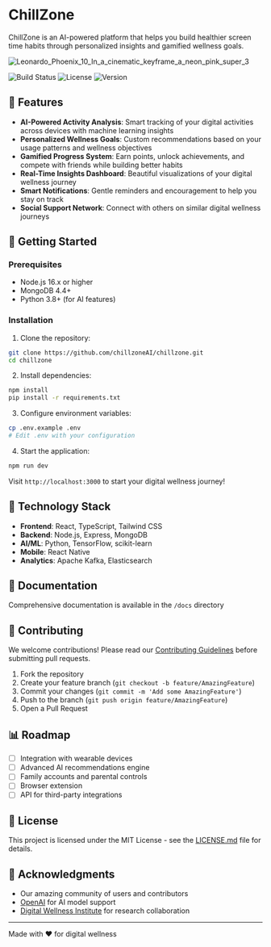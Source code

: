 # ChillZone

ChillZone is an AI-powered platform that helps you build healthier screen time habits through personalized insights and gamified wellness goals.

![Leonardo_Phoenix_10_In_a_cinematic_keyframe_a_neon_pink_super_3](https://github.com/user-attachments/assets/df8c9035-d657-4be5-9f2f-0b53aee57d4b)

![Build Status](https://img.shields.io/badge/build-passing-brightgreen)
![License](https://img.shields.io/badge/license-MIT-blue)
![Version](https://img.shields.io/badge/version-1.0.0-orange)

## 🌟 Features

- **AI-Powered Activity Analysis**: Smart tracking of your digital activities across devices with machine learning insights
- **Personalized Wellness Goals**: Custom recommendations based on your usage patterns and wellness objectives
- **Gamified Progress System**: Earn points, unlock achievements, and compete with friends while building better habits
- **Real-Time Insights Dashboard**: Beautiful visualizations of your digital wellness journey
- **Smart Notifications**: Gentle reminders and encouragement to help you stay on track
- **Social Support Network**: Connect with others on similar digital wellness journeys

## 🚀 Getting Started

### Prerequisites

- Node.js 16.x or higher
- MongoDB 4.4+
- Python 3.8+ (for AI features)

### Installation

1. Clone the repository:
```bash
git clone https://github.com/chillzoneAI/chillzone.git
cd chillzone
```

2. Install dependencies:
```bash
npm install
pip install -r requirements.txt
```

3. Configure environment variables:
```bash
cp .env.example .env
# Edit .env with your configuration
```

4. Start the application:
```bash
npm run dev
```

Visit `http://localhost:3000` to start your digital wellness journey!

## 🔧 Technology Stack

- **Frontend**: React, TypeScript, Tailwind CSS
- **Backend**: Node.js, Express, MongoDB
- **AI/ML**: Python, TensorFlow, scikit-learn
- **Mobile**: React Native
- **Analytics**: Apache Kafka, Elasticsearch

## 📖 Documentation

Comprehensive documentation is available in the `/docs` directory

## 🤝 Contributing

We welcome contributions! Please read our [Contributing Guidelines](CONTRIBUTING.md) before submitting pull requests.

1. Fork the repository
2. Create your feature branch (`git checkout -b feature/AmazingFeature`)
3. Commit your changes (`git commit -m 'Add some AmazingFeature'`)
4. Push to the branch (`git push origin feature/AmazingFeature`)
5. Open a Pull Request

## 📊 Roadmap

- [ ] Integration with wearable devices
- [ ] Advanced AI recommendations engine
- [ ] Family accounts and parental controls
- [ ] Browser extension
- [ ] API for third-party integrations

## 📄 License

This project is licensed under the MIT License - see the [LICENSE.md](LICENSE.md) file for details.

## 🙏 Acknowledgments

- Our amazing community of users and contributors
- [OpenAI](https://openai.com) for AI model support
- [Digital Wellness Institute](https://digitalwellnessinstitute.org) for research collaboration

---

Made with ❤️ for digital wellness
